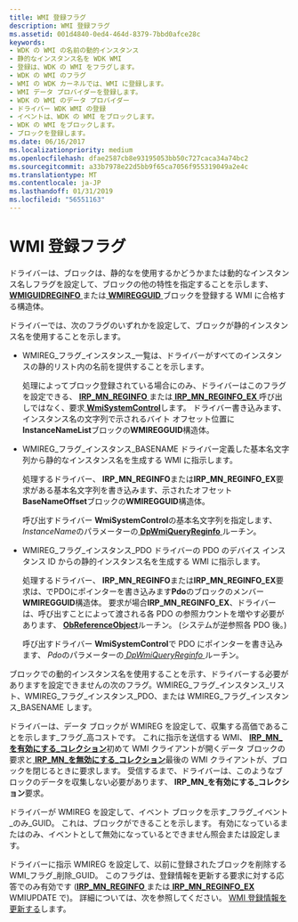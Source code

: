 ```yaml
---
title: WMI 登録フラグ
description: WMI 登録フラグ
ms.assetid: 001d4840-0ed4-464d-8379-7bbd0afce28c
keywords:
- WDK の WMI の名前の動的インスタンス
- 静的なインスタンス名を WDK WMI
- 登録は、WDK の WMI をフラグします。
- WDK の WMI のフラグ
- WMI の WDK カーネルでは、WMI に登録します。
- WMI データ プロバイダーを登録します。
- WDK の WMI のデータ プロバイダー
- ドライバー WDK WMI の登録
- イベントは、WDK の WMI をブロックします。
- WDK の WMI をブロックします。
- ブロックを登録します。
ms.date: 06/16/2017
ms.localizationpriority: medium
ms.openlocfilehash: dfae2587cb8e93195053bb50c727caca34a74bc2
ms.sourcegitcommit: a33b7978e22d5bb9f65ca7056f955319049a2e4c
ms.translationtype: MT
ms.contentlocale: ja-JP
ms.lasthandoff: 01/31/2019
ms.locfileid: "56551163"
---
```

# <a name="wmi-registration-flags"></a>WMI 登録フラグ





ドライバーは、ブロックは、静的なを使用するかどうかまたは動的なインスタンス名しフラグを設定して、ブロックの他の特性を指定することを示します、 [ **WMIGUIDREGINFO** ](https://msdn.microsoft.com/library/windows/hardware/ff565811)または[ **WMIREGGUID** ](https://msdn.microsoft.com/library/windows/hardware/ff565827)ブロックを登録する WMI に合格する構造体。

ドライバーでは、次のフラグのいずれかを設定して、ブロックが静的インスタンス名を使用することを示します。

-   WMIREG\_フラグ\_インスタンス\_一覧は、ドライバーがすべてのインスタンスの静的リスト内の名前を提供することを示します。

    処理によってブロック登録されている場合にのみ、ドライバーはこのフラグを設定できる、 [ **IRP\_MN\_REGINFO** ](https://msdn.microsoft.com/library/windows/hardware/ff551731)または[ **IRP\_MN\_REGINFO\_EX** ](https://msdn.microsoft.com/library/windows/hardware/ff551734)呼び出しではなく、要求[ **WmiSystemControl**](https://msdn.microsoft.com/library/windows/hardware/ff565834)します。 ドライバー書き込みます、インスタンス名の文字列で示されるバイト オフセット位置に**InstanceNameList**ブロックの**WMIREGGUID**構造体。

-   WMIREG\_フラグ\_インスタンス\_BASENAME ドライバー定義した基本名文字列から静的なインスタンス名を生成する WMI に指示します。

    処理するドライバー、 **IRP\_MN\_REGINFO**または**IRP\_MN\_REGINFO\_EX**要求がある基本名文字列を書き込みます、示されたオフセット**BaseNameOffset**ブロックの**WMIREGGUID**構造体。

    呼び出すドライバー **WmiSystemControl**の基本名文字列を指定します、 *InstanceName*のパラメーターの[ **DpWmiQueryReginfo** ](https://msdn.microsoft.com/library/windows/hardware/ff544097)ルーチン。

-   WMIREG\_フラグ\_インスタンス\_PDO ドライバーの PDO のデバイス インスタンス ID からの静的インスタンス名を生成する WMI に指示します。

    処理するドライバー、 **IRP\_MN\_REGINFO**または**IRP\_MN\_REGINFO\_EX**要求は、でPDOにポインターを書き込みます**Pdo**のブロックのメンバー **WMIREGGUID**構造体。 要求が場合**IRP\_MN\_REGINFO\_EX**、ドライバーは、呼び出すことによって渡される各 PDO の参照カウントを増やす必要があります、 [ **ObReferenceObject**](https://msdn.microsoft.com/library/windows/hardware/ff558678)ルーチン。 (システムが逆参照各 PDO 後。)

    呼び出すドライバー **WmiSystemControl**で PDO にポインターを書き込みます、 *Pdo*のパラメーターの[ *DpWmiQueryReginfo* ](https://msdn.microsoft.com/library/windows/hardware/ff544097)ルーチン。

ブロックでの動的インスタンス名を使用することを示す、ドライバーする必要がありますを設定できませんの次のフラグ。WMIREG\_フラグ\_インスタンス\_リスト、WMIREG\_フラグ\_インスタンス\_PDO、または WMIREG\_フラグ\_インスタンス\_BASENAME します。

ドライバーは、データ ブロックが WMIREG を設定して、収集する高価であることを示します\_フラグ\_高コストです。 これに指示を送信する WMI、 [ **IRP\_MN\_を有効にする\_コレクション**](https://msdn.microsoft.com/library/windows/hardware/ff550857)初めて WMI クライアントが開くデータ ブロックの要求と[ **IRP\_MN\_を無効にする\_コレクション**](https://msdn.microsoft.com/library/windows/hardware/ff550848)最後の WMI クライアントが、ブロックを閉じるときに要求します。 受信するまで、ドライバーは、このようなブロックのデータを収集しない必要があります、 **IRP\_MN\_を有効にする\_コレクション**要求。

ドライバーが WMIREG を設定して、イベント ブロックを示す\_フラグ\_イベント\_のみ\_GUID。 これは、ブロックができることを示します。 有効になっているまたはのみ、イベントとして無効になっているとできません照会または設定します。

ドライバーに指示 WMIREG を設定して、以前に登録されたブロックを削除する WMI\_フラグ\_削除\_GUID。 このフラグは、登録情報を更新する要求に対する応答でのみ有効です ([**IRP\_MN\_REGINFO** ](https://msdn.microsoft.com/library/windows/hardware/ff551731)または[ **IRP\_MN\_REGINFO\_EX** ](https://msdn.microsoft.com/library/windows/hardware/ff551734) WMIUPDATE で)。 詳細については、次を参照してください。 [WMI 登録情報を更新する](updating-wmi-registration-information.md)します。

 

 




